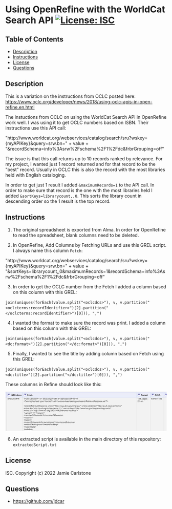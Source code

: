 # Using OpenRefine with the WorldCat Search API [![License: ISC](https://img.shields.io/badge/License-ISC-blue.svg)](https://opensource.org/licenses/ISC)
## Table of Contents
* [Description](#description)
* [Instructions](#installation-instructions)
* [License](#license)
* [Questions](#questions)
## Description
This is a variation on the instructions from OCLC posted here: https://www.oclc.org/developer/news/2018/using-oclc-apis-in-open-refine.en.html

The instuctions from OCLC on using the WorldCat Search API in OpenRefine work well. I was using it to get OCLC numbers based on ISBN. Their instructions use this API call:

<p>
"http://www.worldcat.org/webservices/catalog/search/sru?wskey={myAPIKey}&query=srw.bn=" 
+ value + "&recordSchema=info%3Asrw%2Fschema%2F1%2Fdc&frbrGrouping=off"</p>

The issue is that this call returns up to 10 records ranked by relevance. For my project, I wanted just 1 record returned and for that record to be the "best" record. Usually in OCLC this is also the record with the most libraries held with English cataloging. 

In order to get just 1 result I added `&maximumRecords=1` to the API call. In order to make sure that record is the one with the most libraries held I added `&sortKeys=librarycount,,0`. This sorts the library count in descending order so the 1 result is the top record.
## Instructions

1. The original spreadsheet is exported from Alma. In order for OpenRefine to read the spreadsheet, blank columns need to be deleted.

2. In OpenRefine, Add Columns by Fetching URLs and use this GREL script. I always name this column `Fetch`:

<p>"http://www.worldcat.org/webservices/catalog/search/sru?wskey={myAPIKey}&query=srw.bn=" 
+ value + "&sortKeys=librarycount,,0&maximumRecords=1&recordSchema=info%3Asrw%2Fschema%2F1%2Fdc&frbrGrouping=off"</p>

3. In order to get the OCLC number from the Fetch I added a column based on this column with this GREL:

`join(uniques(forEach(value.split("<oclcdcs>"), v, v.partition("<oclcterms:recordIdentifier>")[2].partition("</oclcterms:recordIdentifier>")[0])), ",")`

4. I wanted the format to make sure the record was print. I added a column based on this column with this GREL:

`join(uniques(forEach(value.split("<oclcdcs>"), v, v.partition("<dc:format>")[2].partition("</dc:format>")[0])), ",")`

5. Finally, I wanted to see the title by adding column based on Fetch using this GREL:

`join(uniques(forEach(value.split("<oclcdcs>"), v, v.partition("<dc:title>")[2].partition("</dc:title>")[0])), ",")`

These columns in Refine should look like this:

![alt text](openrefine-screenshot.jpg)

6. An extracted script is available in the main directory of this repository: `extractedScript.txt`

## License
ISC. Copyright (c) 2022 Jamie Carlstone
## Questions
* https://github.com/jdcar
